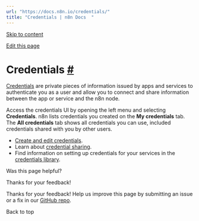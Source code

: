 ```yaml
---
url: "https://docs.n8n.io/credentials/"
title: "Credentials | n8n Docs  "
---
```


[Skip to content](https://docs.n8n.io/credentials/#credentials)

[Edit this page](https://github.com/n8n-io/n8n-docs/edit/main/docs/credentials/index.md "Edit this page")

# Credentials [\#](https://docs.n8n.io/credentials/\#credentials "Permanent link")

[Credentials](https://docs.n8n.io/glossary/#credential-n8n) are private pieces of information issued by apps and services to authenticate you as a user and allow you to connect and share information between the app or service and the n8n node.

Access the credentials UI by opening the left menu and selecting **Credentials**. n8n lists credentials you created on the **My credentials** tab. The **All credentials** tab shows all credentials you can use, included credentials shared with you by other users.

- [Create and edit credentials](https://docs.n8n.io/credentials/add-edit-credentials/).
- Learn about [credential sharing](https://docs.n8n.io/credentials/credential-sharing/).
- Find information on setting up credentials for your services in the [credentials library](https://docs.n8n.io/integrations/builtin/credentials/).

Was this page helpful?






Thanks for your feedback!






Thanks for your feedback! Help us improve this page by submitting an issue or a fix in our [GitHub repo](https://github.com/n8n-io/n8n-docs).


Back to top